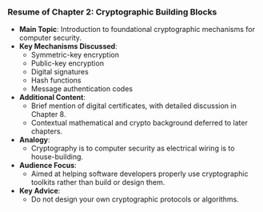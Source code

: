 ### Resume of Chapter 2: Cryptographic Building Blocks

- **Main Topic**: Introduction to foundational cryptographic mechanisms for computer security.
- **Key Mechanisms Discussed**:
  - Symmetric-key encryption
  - Public-key encryption
  - Digital signatures
  - Hash functions
  - Message authentication codes
- **Additional Content**:
  - Brief mention of digital certificates, with detailed discussion in Chapter 8.
  - Contextual mathematical and crypto background deferred to later chapters.
- **Analogy**:
  - Cryptography is to computer security as electrical wiring is to house-building.
- **Audience Focus**:
  - Aimed at helping software developers properly use cryptographic toolkits rather than build or design them.
- **Key Advice**:
  - Do not design your own cryptographic protocols or algorithms.
